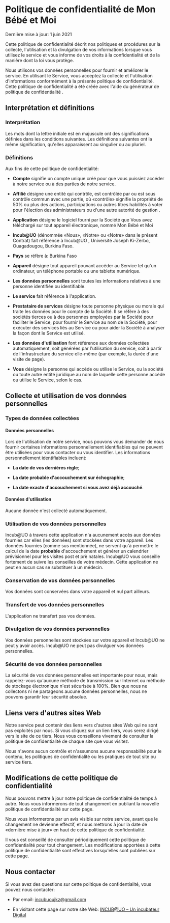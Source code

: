 # Politique de confidentialité de Mon Bébé et Moi

Dernière mise à jour: 1 juin 2021

Cette politique de confidentialité décrit nos politiques et procédures sur la collecte, l'utilisation et la divulgation de vos informations lorsque vous utilisez le service et vous informe de vos droits à la confidentialité et de la manière dont la loi vous protège.

Nous utilisons vos données personnelles pour fournir et améliorer le service. En utilisant le Service, vous acceptez la collecte et l'utilisation d'informations conformément à la présente politique de confidentialité. Cette politique de confidentialité a été créée avec l'aide du générateur de politique de confidentialité .

## Interprétation et définitions

### Interprétation

Les mots dont la lettre initiale est en majuscule ont des significations définies dans les conditions suivantes. Les définitions suivantes ont la même signification, qu'elles apparaissent au singulier ou au pluriel.

### Définitions

Aux fins de cette politique de confidentialité:

* **Compte** signifie un compte unique créé pour que vous puissiez accéder à notre service ou à des parties de notre service.

* **Affilié** désigne une entité qui contrôle, est contrôlée par ou est sous contrôle commun avec une partie, où «contrôle» signifie la propriété de 50% ou plus des actions, participations ou autres titres habilités à voter pour l'élection des administrateurs ou d'une autre autorité de gestion .

* **Application** désigne le logiciel fourni par la Société que Vous avez téléchargé sur tout appareil électronique, nommé Mon Bébé et Moi

* **Incub@UO** (dénommée «Nous», «Notre» ou «Notre» dans le présent Contrat) fait référence à Incub@UO , Université Joseph Ki-Zerbo, Ouagadougou, Burkina Faso.

* **Pays** se réfère à: Burkina Faso

* **Appareil** désigne tout appareil pouvant accéder au Service tel qu'un ordinateur, un téléphone portable ou une tablette numérique.

* **Les données personnelles** sont toutes les informations relatives à une personne identifiée ou identifiable.

* **Le service** fait référence à l'application.

* **Prestataire de services** désigne toute personne physique ou morale qui traite les données pour le compte de la Société. Il se réfère à des sociétés tierces ou à des personnes employées par la Société pour faciliter le Service, pour fournir le Service au nom de la Société, pour exécuter des services liés au Service ou pour aider la Société à analyser la façon dont le Service est utilisé.

* **Les données d'utilisation** font référence aux données collectées automatiquement, soit générées par l'utilisation du service, soit à partir de l'infrastructure du service elle-même (par exemple, la durée d'une visite de page).

* **Vous** désigne la personne qui accède ou utilise le Service, ou la société ou toute autre entité juridique au nom de laquelle cette personne accède ou utilise le Service, selon le cas.

## Collecte et utilisation de vos données personnelles

### Types de données collectées

#### Données personnelles

Lors de l'utilisation de notre service, nous pouvons vous demander de nous fournir certaines informations personnellement identifiables qui ne peuvent être utilisées pour vous contacter ou vous identifier. Les informations personnellement identifiables incluent:

* **La date de vos dernières règle**;

* **La date probable d'accouchement sur échographie**;

* **La date exacte d'accouchement si vous avez déjà accouché**.

#### Données d'utilisation

Aucune donnée n'est collecté automatiquement.

### Utilisation de vos données personnelles

Incub@UO à travers cette application n'a aucunement accès aux données  fournies car elles (les données) sont stockées dans votre appareil.
Les données fournies (comme sus mentionnée), ne servent qu'à permettre le calcul de la date **probable** d'accouchement et générer un calendrier prévisionnel pour les visites post et prè natales.
Incub@UO vous conseille fortement de suivre les conseilles de votre médecin. Cette application ne peut en aucun cas se substituer à un médecin.

### Conservation de vos données personnelles

Vos données sont conservées dans votre appareil et nul part ailleurs.

### Transfert de vos données personnelles

L'application ne transfert pas vos données.

### Divulgation de vos données personnelles

Vos données personnelles sont stockées sur votre appareil et Incub@UO ne peut y avoir accès.
Incub@UO ne peut pas divulguer vos données personnelles.

### Sécurité de vos données personnelles

La sécurité de vos données personnelles est importante pour nous, mais rappelez-vous qu'aucune méthode de transmission sur Internet ou méthode de stockage électronique n'est sécurisée à 100%. Bien que nous ne collectons ni ne partageons aucune données personnelles, nous ne pouvons garantir leur sécurité absolue.

## Liens vers d'autres sites Web

Notre service peut contenir des liens vers d'autres sites Web qui ne sont pas exploités par nous. Si vous cliquez sur un lien tiers, vous serez dirigé vers le site de ce tiers. Nous vous conseillons vivement de consulter la politique de confidentialité de chaque site que vous visitez.

Nous n'avons aucun contrôle et n'assumons aucune responsabilité pour le contenu, les politiques de confidentialité ou les pratiques de tout site ou service tiers.

## Modifications de cette politique de confidentialité

Nous pouvons mettre à jour notre politique de confidentialité de temps à autre. Nous vous informerons de tout changement en publiant la nouvelle politique de confidentialité sur cette page.

Nous vous informerons par un avis visible sur notre service, avant que le changement ne devienne effectif, et nous mettrons à jour la date de «dernière mise à jour» en haut de cette politique de confidentialité.

Il vous est conseillé de consulter périodiquement cette politique de confidentialité pour tout changement. Les modifications apportées à cette politique de confidentialité sont effectives lorsqu'elles sont publiées sur cette page.

## Nous contacter

Si vous avez des questions sur cette politique de confidentialité, vous pouvez nous contacter:

* Par email: incubuoujkz@gmail.com

* En visitant cette page sur notre site Web: [INCUB@UO – Un incubateur Digital](https://incubuo.tech/)
